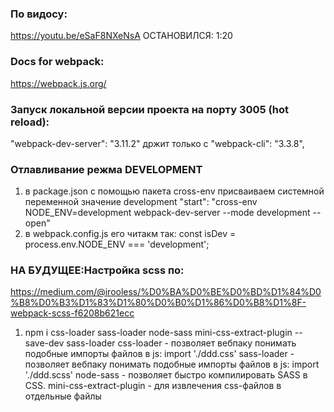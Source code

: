 ### По видосу:
https://youtu.be/eSaF8NXeNsA ОСТАНОВИЛСЯ: 1:20

### Docs for webpack:
https://webpack.js.org/

### Запуск локальной версии проекта на порту 3005 (hot reload):
"webpack-dev-server": "3.11.2" држит только с "webpack-cli": "3.3.8",

### Отлавливание режма DEVELOPMENT
1) в package.json с помощью пакета cross-env присваиваем системной переменной значение development
"start": "cross-env NODE_ENV=development webpack-dev-server --mode development --open"
2) в webpack.config.js его читакм так:
const isDev = process.env.NODE_ENV === 'development';


### НА БУДУЩЕЕ:Настройка scss по:
https://medium.com/@irooless/%D0%BA%D0%BE%D0%BD%D1%84%D0%B8%D0%B3%D1%83%D1%80%D0%B0%D1%86%D0%B8%D1%8F-webpack-scss-f6208b621ecc

1) npm i css-loader sass-loader node-sass mini-css-extract-plugin --save-dev
sass-loader
    css-loader - позволяет вебпаку понимать подобные импорты файлов в js: import './ddd.css'
    sass-loader - позволяет вебпаку понимать подобные импорты файлов в js: import './ddd.scss'
    node-sass - позволяет быстро компилировать SASS в CSS.
    mini-css-extract-plugin - для извлечения css-файлов в отдельные файлы
    
    

